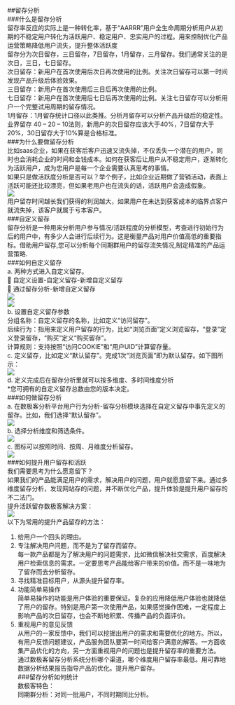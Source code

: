 ##留存分析  
###什么是留存分析  
留存率反应的实际上是一种转化率，基于“AARRR”用户全生命周期分析用户从初期的不稳定用户转化为活跃用户、稳定用户、忠实用户的过程。用来控制优化产品运营策略降低用户流失，提升整体活跃度  
留存分为次日留存，三日留存，7日留存，1月留存，三月留存。我们通常关注的是次日，三日，七日留存。  
次日留存：新用户在首次使用后次日再次使用的比例。关注次日留存可以第一时间发现产品升级后体验效果。  
三日留存：新用户在首次使用后三日后再次使用的比例。  
七日留存：新用户在首次使用后七日后再次使用的比例。关注七日留存可以分析用户一个完整试用周期的留存情况。  
1月留存：1月留存统计口径以此类推。分析月留存可以分析产品升级后的稳定性。  
业界留存 40 – 20 – 10法则，新用户的次日留存应该大于40%，7日留存大于20%，30日留存大于10%算是合格标准。  
###为什么要做留存分析  
比如saas企业，如果在获客后客户迅速又流失掉，不仅丢失一个潜在的用户，同时也会消耗企业的时间和金钱成本。如何在获客后让用户从不稳定用户，逐渐转化为活跃用户，成为忠用户是每一个企业需要认真思考的事情。  
如果只是做活跃度分析是否可以？举个例子，比如企业近期做了营销活动，表面上活跃可能还比较漂亮，但如果老用户也在流失的话，活跃用户会造成假象。  
![](http://www.shujike.com/docsimg/为什么做留存分析.jpg)  
用户留存时间越长我们获得的利润越大，如果用户在未达到获客成本的临界点客户就流失掉，该客户就属于亏本客户。  
###自定义留存  
留存分析是一种用来分析用户参与情况/活跃程度的分析模型，考查进行初始行为后的用户中，有多少人会进行后续行为。这是衡量产品对用户价值高低的重要指标。借助用户留存,您可以分析每个同期群用户的留存流失情况,制定精准的产品运营策略.  
###如何自定义留存  
a.	两种方式进入自定义留存。  
	自定义设置-自定义留存-新增自定义留存  
	通过留存分析-新增自定义留存  
![](http://www.shujike.com/docsimg/自定义留存1.jpg)  
![](http://www.shujike.com/docsimg/自定义留存1.jpg)  
b.	设置自定义留存参数  
分组名称：自定义留存的名称，比如定义“访问留存”。  
后续行为：指用来定义用户留存的行为，比如“浏览页面”定义浏览留存，“登录”定义登录留存，“购买”定义“购买留存”。  
计算规则：支持按照“访问COOKIE”和“用户UID”计算留存量。  
c.	定义留存，比如定义“默认留存”。完成1次“浏览页面”即为默认留存。如下图所示：  
![](http://www.shujike.com/docsimg/自定义留存1.jpg)  
d.	定义完成后在留存分析里就可以按多维度、多时间维度分析  
*您可拥有的自定义留存总数由您的版本决定。  
###如何做留存分析  
a.	在数极客分析平台用户行为分析-留存分析模块选择在自定义留存中事先定义的留存。比如，我们选择“默认留存”。  
![](http://www.shujike.com/docsimg/如何做留存1.jpg)  
b.	选择分析维度和筛选条件。  
![](http://www.shujike.com/docsimg/如何做留存1.jpg)  
c.	图标可以按照时间、按周、月维度分析留存。  
![](http://www.shujike.com/docsimg/如何做留存1.jpg)  
###如何提升用户留存和活跃  
我们需要思考为什么愿意留下？  
如果我们的产品能满足用户的需求，解决用户的问题，用户就愿意留下来。通过多维度留存分析，发现网站存的问题，并不断优化产品，提升体验是提升用户留存的不二法门。  
提升活跃留存数极客解决方案：  
![](http://www.shujike.com/docsimg/如何提升留存1.jpg)  
以下为常用的提升产品留存的方法：  
1.	给用户一个回头的理由。  
2.	专注解决用户问题，而不是为了留存而留存。  
每一款产品都是为了解决用户的问题需求，比如微信解决社交需求，百度解决用户检索信息的需求。一定要思考产品能给客户带来的价值。而不是一味地为了留存而去分析留存。  
3.	寻找精准目标用户，从源头提升留存率。  
4.	功能简单易操作  
简单易操作的功能是用户体验的重要保证。复杂的应用降低用户体验也就降低了用户的留存。特别是用户第一次使用产品，如果感觉操作困难，一定程度上影响产品的次日留存，也会不断地积累、传播产品的负面评价。  
5.	重视用户的意见反馈  
从用户的一家反馈中，我们可以挖掘出用户的需求和需要优化的地方。所以，有用户反馈问题建议，产品服务团队要第一时间给客户满意的解答。一方面收集产品优化的方向，另一方面重视用户的问题也是提升留存率的重要方法。  
通过数极客留存分析系统分析哪个渠道，哪个维度用户留存率最低。用可靠地数据分析结果报告指导产品的优化。提升用户留存。  
###留存分析如何统计  
数极客特色：  
同期群分析：对同一批用户，不同时期同比分析。  

